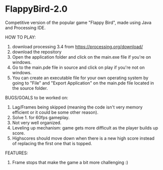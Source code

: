 # FlappyBird-2.0
Competitive version of the popular game "Flappy Bird", made using Java and Processing IDE. 

HOW TO PLAY:
1. download processing 3.4 from https://processing.org/download/
2. download the repository
3. Open the application folder and click on the main.exe file if you're on windows.
4. Go to the main.pde file in source and click on play if you're not on windows.
5. You can create an executable file for your own operating system by going to "File" and "Export Application" on the main.pde file located in the source folder.

BUGS/GOALS to be worked on:
1. Lag/Frames being skipped (meaning the code isn't very memory efficient or it could be some other reason). 
2. Solve 1. for 60fps gameplay.
3. Not very well organized.
4. Leveling up mechanism: game gets more difficult as the player builds up score.
5. Highscores should move down when there is a new high score instead of replacing the first one that is topped.

FEATURES:
1. Frame stops that make the game a bit more challenging :)
